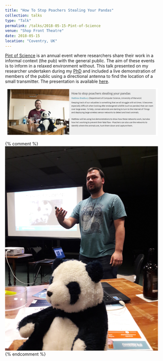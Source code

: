 ```yaml
---
title: "How To Stop Poachers Stealing Your Pandas"
collection: talks
type: "Talk"
permalink: /talks/2018-05-15-Pint-of-Science
venue: "Shop Front Theatre"
date: 2018-05-15
location: "Coventry, UK"
---
```


[Pint of Science](https://pintofscience.co.uk/about/) is an annual event where researchers share their work in a informal context (the pub) with the general public. The aim of these events is to inform in a relaxed environment without. This talk presented on my researcher undertaken during my [PhD](/projects/project-1-PhD) and included a live demonstration of members of the public using a directional antenna to find the location of a small transmitter. The presentation is available [here](https://mbradbury.github.io/files/MBradbury_pint18.pptx).

![Pint of Science Website](/images/pint-of-science-Website.png)

{% comment %}
![Pint of Science Giving Presentation](/images/pint-of-science-presentation.jpg)
{% endcomment %}
